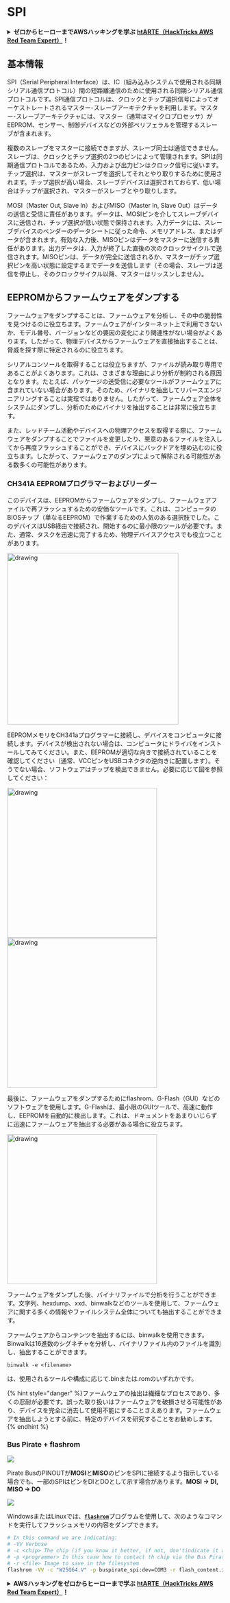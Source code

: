 # SPI

<details>

<summary><strong>ゼロからヒーローまでAWSハッキングを学ぶ</strong> <a href="https://training.hacktricks.xyz/courses/arte"><strong>htARTE（HackTricks AWS Red Team Expert）</strong></a><strong>！</strong></summary>

HackTricksをサポートする他の方法：

- **HackTricksで企業を宣伝したい**または**HackTricksをPDFでダウンロードしたい**場合は、[**SUBSCRIPTION PLANS**](https://github.com/sponsors/carlospolop)をチェックしてください！
- [**公式PEASS＆HackTricksスワッグ**](https://peass.creator-spring.com)を手に入れる
- [**The PEASS Family**](https://opensea.io/collection/the-peass-family)を発見し、独占的な[**NFTs**](https://opensea.io/collection/the-peass-family)のコレクションを見つける
- **💬 [Discordグループ](https://discord.gg/hRep4RUj7f)**に参加するか、[telegramグループ](https://t.me/peass)に参加するか、**Twitter** 🐦 [**@carlospolopm**](https://twitter.com/hacktricks\_live)**をフォロー**する
- **ハッキングトリックを共有するには、**[**HackTricks**](https://github.com/carlospolop/hacktricks)と[**HackTricks Cloud**](https://github.com/carlospolop/hacktricks-cloud)のGitHubリポジトリにPRを送信してください。

</details>

## 基本情報

SPI（Serial Peripheral Interface）は、IC（組み込みシステムで使用される同期シリアル通信プロトコル）間の短距離通信のために使用される同期シリアル通信プロトコルです。SPI通信プロトコルは、クロックとチップ選択信号によってオーケストレートされるマスター-スレーブアーキテクチャを利用します。マスター-スレーブアーキテクチャには、マスター（通常はマイクロプロセッサ）がEEPROM、センサー、制御デバイスなどの外部ペリフェラルを管理するスレーブが含まれます。

複数のスレーブをマスターに接続できますが、スレーブ同士は通信できません。スレーブは、クロックとチップ選択の2つのピンによって管理されます。SPIは同期通信プロトコルであるため、入力および出力ピンはクロック信号に従います。チップ選択は、マスターがスレーブを選択してそれとやり取りするために使用されます。チップ選択が高い場合、スレーブデバイスは選択されておらず、低い場合はチップが選択され、マスターがスレーブとやり取りします。

MOSI（Master Out, Slave In）およびMISO（Master In, Slave Out）はデータの送信と受信に責任があります。データは、MOSIピンを介してスレーブデバイスに送信され、チップ選択が低い状態で保持されます。入力データには、スレーブデバイスのベンダーのデータシートに従った命令、メモリアドレス、またはデータが含まれます。有効な入力後、MISOピンはデータをマスターに送信する責任があります。出力データは、入力が終了した直後の次のクロックサイクルで送信されます。MISOピンは、データが完全に送信されるか、マスターがチップ選択ピンを高い状態に設定するまでデータを送信します（その場合、スレーブは送信を停止し、そのクロックサイクル以降、マスターはリッスンしません）。

## EEPROMからファームウェアをダンプする

ファームウェアをダンプすることは、ファームウェアを分析し、その中の脆弱性を見つけるのに役立ちます。ファームウェアがインターネット上で利用できないか、モデル番号、バージョンなどの要因の変化により関連性がない場合がよくあります。したがって、物理デバイスからファームウェアを直接抽出することは、脅威を探す際に特定されるのに役立ちます。

シリアルコンソールを取得することは役立ちますが、ファイルが読み取り専用であることがよくあります。これは、さまざまな理由により分析が制約される原因となります。たとえば、パッケージの送受信に必要なツールがファームウェアに含まれていない場合があります。そのため、バイナリを抽出してリバースエンジニアリングすることは実珵ではありません。したがって、ファームウェア全体をシステムにダンプし、分析のためにバイナリを抽出することは非常に役立ちます。

また、レッドチーム活動やデバイスへの物理アクセスを取得する際に、ファームウェアをダンプすることでファイルを変更したり、悪意のあるファイルを注入してから再度フラッシュすることができ、デバイスにバックドアを埋め込むのに役立ちます。したがって、ファームウェアのダンプによって解除される可能性がある数多くの可能性があります。

### CH341A EEPROMプログラマーおよびリーダー

このデバイスは、EEPROMからファームウェアをダンプし、ファームウェアファイルで再フラッシュするための安価なツールです。これは、コンピュータのBIOSチップ（単なるEEPROM）で作業するための人気のある選択肢でした。このデバイスはUSB経由で接続され、開始するのに最小限のツールが必要です。また、通常、タスクを迅速に完了するため、物理デバイスアクセスでも役立つことがあります。

<img src="../../.gitbook/assets/board_image_ch341a.jpg" alt="drawing" width="400" align="center"/>

EEPROMメモリをCH341aプログラマーに接続し、デバイスをコンピュータに接続します。デバイスが検出されない場合は、コンピュータにドライバをインストールしてみてください。また、EEPROMが適切な向きで接続されていることを確認してください（通常、VCCピンをUSBコネクタの逆向きに配置します）。そうでない場合、ソフトウェアはチップを検出できません。必要に応じて図を参照してください：

<img src="../../.gitbook/assets/connect_wires_ch341a.jpg" alt="drawing" width="350"/>

<img src="../../.gitbook/assets/eeprom_plugged_ch341a.jpg" alt="drawing" width="350"/>

最後に、ファームウェアをダンプするためにflashrom、G-Flash（GUI）などのソフトウェアを使用します。G-Flashは、最小限のGUIツールで、高速に動作し、EEPROMを自動的に検出します。これは、ドキュメントをあまりいじらずに迅速にファームウェアを抽出する必要がある場合に役立ちます。

<img src="../../.gitbook/assets/connected_status_ch341a.jpg" alt="drawing" width="350"/>

ファームウェアをダンプした後、バイナリファイルで分析を行うことができます。文字列、hexdump、xxd、binwalkなどのツールを使用して、ファームウェアに関する多くの情報やファイルシステム全体についても抽出することができます。

ファームウェアからコンテンツを抽出するには、binwalkを使用できます。Binwalkは16進数のシグネチャを分析し、バイナリファイル内のファイルを識別し、抽出することができます。
```
binwalk -e <filename>
```
<filename>は、使用されるツールや構成に応じて.binまたは.romのいずれかです。

{% hint style="danger" %}ファームウェアの抽出は繊細なプロセスであり、多くの忍耐が必要です。誤った取り扱いはファームウェアを破損させる可能性があり、デバイスを完全に消去して使用不能にすることさえあります。ファームウェアを抽出しようとする前に、特定のデバイスを研究することをお勧めします。{% endhint %}

### Bus Pirate + flashrom

![](<../../.gitbook/assets/image (907).png>)

Pirate BusのPINOUTが**MOSI**と**MISO**のピンをSPIに接続するよう指示している場合でも、一部のSPIはピンをDIとDOとして示す場合があります。**MOSI -> DI, MISO -> DO**

![](<../../.gitbook/assets/image (357).png>)

WindowsまたはLinuxでは、[**`flashrom`**](https://www.flashrom.org/Flashrom)プログラムを使用して、次のようなコマンドを実行してフラッシュメモリの内容をダンプできます。
```bash
# In this command we are indicating:
# -VV Verbose
# -c <chip> The chip (if you know it better, if not, don'tindicate it and the program might be able to find it)
# -p <programmer> In this case how to contact th chip via the Bus Pirate
# -r <file> Image to save in the filesystem
flashrom -VV -c "W25Q64.V" -p buspirate_spi:dev=COM3 -r flash_content.img
```
<details>

<summary><strong>AWSハッキングをゼロからヒーローまで学ぶ</strong> <a href="https://training.hacktricks.xyz/courses/arte"><strong>htARTE（HackTricks AWS Red Team Expert）</strong></a><strong>！</strong></summary>

HackTricksをサポートする他の方法:

* **HackTricksで企業を宣伝したい**または**HackTricksをPDFでダウンロードしたい**場合は、[**SUBSCRIPTION PLANS**](https://github.com/sponsors/carlospolop)をチェックしてください！
* [**公式PEASS＆HackTricksのグッズ**](https://peass.creator-spring.com)を入手する
* [**The PEASS Family**](https://opensea.io/collection/the-peass-family)を発見し、独占的な[**NFTs**](https://opensea.io/collection/the-peass-family)のコレクションを見つける
* **💬 [**Discordグループ**](https://discord.gg/hRep4RUj7f)に参加するか、[**telegramグループ**](https://t.me/peass)に参加するか、**Twitter** 🐦 [**@carlospolopm**](https://twitter.com/hacktricks\_live)をフォローする**
* **ハッキングトリックを共有するために、[**HackTricks**](https://github.com/carlospolop/hacktricks)と[**HackTricks Cloud**](https://github.com/carlospolop/hacktricks-cloud)のGitHubリポジトリにPRを提出する**

</details>
